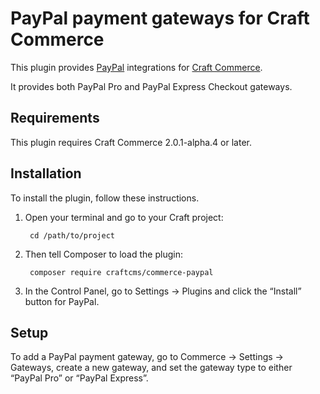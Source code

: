 PayPal payment gateways for Craft Commerce
=======================

This plugin provides [PayPal](https://www.paypal.com/) integrations for [Craft Commerce](https://craftcommerce.com/).

It provides both PayPal Pro and PayPal Express Checkout gateways.

## Requirements

This plugin requires Craft Commerce 2.0.1-alpha.4 or later.


## Installation

To install the plugin, follow these instructions.

1. Open your terminal and go to your Craft project:

        cd /path/to/project

2. Then tell Composer to load the plugin:

        composer require craftcms/commerce-paypal

3. In the Control Panel, go to Settings → Plugins and click the “Install” button for PayPal.

## Setup

To add a PayPal payment gateway, go to Commerce → Settings → Gateways, create a new gateway, and set the gateway type to either “PayPal Pro” or “PayPal Express”.
